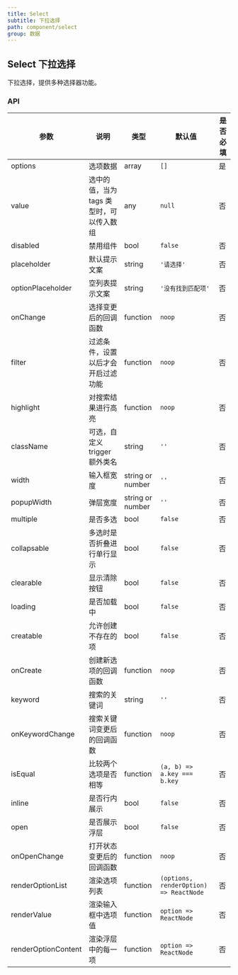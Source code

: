 ```yaml
---
title: Select
subtitle: 下拉选择
path: component/select
group: 数据
---
```


## Select 下拉选择

下拉选择，提供多种选择器功能。

### API

| 参数              | 说明                                     | 类型             | 默认值             | 是否必填 |
| ----------------- | ---------------------------------------- | ---------------- | ------------------ | -------- |
| options           | 选项数据                             | array            | `[]`               | 是       |
| value             | 选中的值，当为 tags 类型时，可以传入数组 | any              | `null`             | 否       |
| disabled          | 禁用组件                                 | bool             | `false`            | 否       |
| placeholder       | 默认提示文案                             | string           | `'请选择'`         | 否       |
| optionPlaceholder | 空列表提示文案                           | string           | `'没有找到匹配项'` | 否       |
| onChange          | 选择变更后的回调函数                     | function         | `noop`             | 否       |
| filter            | 过滤条件，设置以后才会开启过滤功能       | function         | `noop`           | 否 |
| highlight         | 对搜索结果进行高亮                    | function         | `noop`           | 否 |
| className         | 可选，自定义 trigger 额外类名            | string           | `''`               | 否       |
| width             | 输入框宽度                               | string or number |    `''`          | 否       |
| popupWidth        | 弹层宽度                               | string or number |     `''`          | 否       |
| multiple          | 是否多选                             | bool             | `false`             | 否       |
| collapsable       | 多选时是否折叠进行单行显示              | bool             | `false`             | 否       |
| clearable         | 显示清除按钮                             | bool             | `false`             | 否       |
| loading           | 是否加载中                        | bool             | `false`             | 否       |
| creatable         | 允许创建不存在的项                        | bool             | `false`             | 否       |
| onCreate         | 创建新选项的回调函数                 | function         | `noop`             | 否       |
| keyword          | 搜索的关键词                        | string           | `''`              | 否       |
| onKeywordChange  | 搜索关键词变更后的回调函数            | function         | `noop`             | 否       |
| isEqual         | 比较两个选项是否相等                  | function         | `(a, b) => a.key === b.key`   | 否       |
| inline          | 是否行内展示                         | bool             | `false`             | 否       |
| open            | 是否展示浮层                         | bool             | `false`             | 否       |
| onOpenChange    | 打开状态变更后的回调函数               | function         | `noop`             | 否       |
| renderOptionList| 渲染选项列表               | function         | `(options, renderOption) => ReactNode`    | 否       |
| renderValue | 渲染输入框中选项值         | function         | `option => ReactNode`             | 否       |
| renderOptionContent | 渲染浮层中的每一项         | function         | `option => ReactNode`             | 否       |
